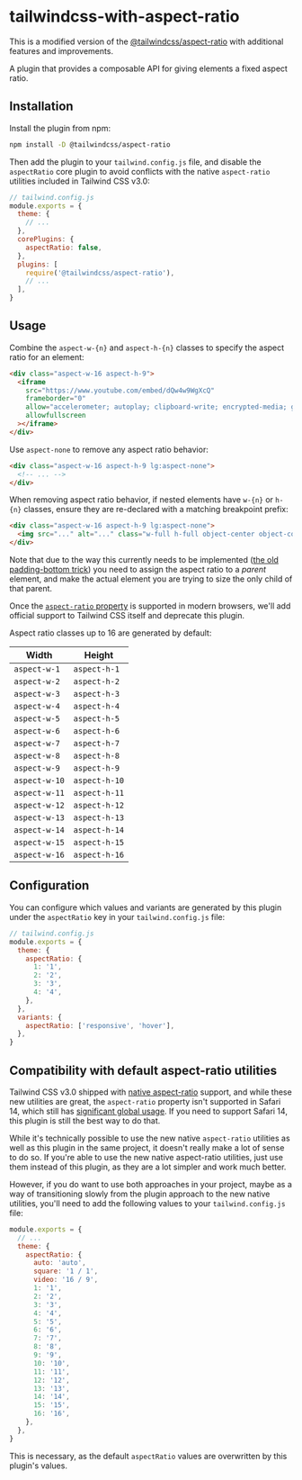 # tailwindcss-with-aspect-ratio

This is a modified version of the [@tailwindcss/aspect-ratio](https://github.com/tailwindlabs/tailwindcss-aspect-ratio/) with additional features and improvements.

A plugin that provides a composable API for giving elements a fixed aspect ratio.

## Installation

Install the plugin from npm:

```sh
npm install -D @tailwindcss/aspect-ratio
```

Then add the plugin to your `tailwind.config.js` file, and disable the `aspectRatio` core plugin to avoid conflicts with the native `aspect-ratio` utilities included in Tailwind CSS v3.0:

```js
// tailwind.config.js
module.exports = {
  theme: {
    // ...
  },
  corePlugins: {
    aspectRatio: false,
  },
  plugins: [
    require('@tailwindcss/aspect-ratio'),
    // ...
  ],
}
```

## Usage

Combine the `aspect-w-{n}` and `aspect-h-{n}` classes to specify the aspect ratio for an element:

```html
<div class="aspect-w-16 aspect-h-9">
  <iframe
    src="https://www.youtube.com/embed/dQw4w9WgXcQ"
    frameborder="0"
    allow="accelerometer; autoplay; clipboard-write; encrypted-media; gyroscope; picture-in-picture"
    allowfullscreen
  ></iframe>
</div>
```

Use `aspect-none` to remove any aspect ratio behavior:

```html
<div class="aspect-w-16 aspect-h-9 lg:aspect-none">
  <!-- ... -->
</div>
```

When removing aspect ratio behavior, if nested elements have `w-{n}` or `h-{n}` classes, ensure they are re-declared with a matching breakpoint prefix:

```html
<div class="aspect-w-16 aspect-h-9 lg:aspect-none">
  <img src="..." alt="..." class="w-full h-full object-center object-cover lg:w-full lg:h-full" />
</div>
```

Note that due to the way this currently needs to be implemented ([the old padding-bottom trick](https://css-tricks.com/aspect-ratio-boxes/)) you need to assign the aspect ratio to a _parent_ element, and make the actual element you are trying to size the only child of that parent.

Once the [`aspect-ratio` property](https://developer.mozilla.org/en-US/docs/Web/CSS/aspect-ratio) is supported in modern browsers, we'll add official support to Tailwind CSS itself and deprecate this plugin.

Aspect ratio classes up to 16 are generated by default:

| Width         | Height        |
| ------------- | ------------- |
| `aspect-w-1`  | `aspect-h-1`  |
| `aspect-w-2`  | `aspect-h-2`  |
| `aspect-w-3`  | `aspect-h-3`  |
| `aspect-w-4`  | `aspect-h-4`  |
| `aspect-w-5`  | `aspect-h-5`  |
| `aspect-w-6`  | `aspect-h-6`  |
| `aspect-w-7`  | `aspect-h-7`  |
| `aspect-w-8`  | `aspect-h-8`  |
| `aspect-w-9`  | `aspect-h-9`  |
| `aspect-w-10` | `aspect-h-10` |
| `aspect-w-11` | `aspect-h-11` |
| `aspect-w-12` | `aspect-h-12` |
| `aspect-w-13` | `aspect-h-13` |
| `aspect-w-14` | `aspect-h-14` |
| `aspect-w-15` | `aspect-h-15` |
| `aspect-w-16` | `aspect-h-16` |

## Configuration

You can configure which values and variants are generated by this plugin under the `aspectRatio` key in your `tailwind.config.js` file:

```js
// tailwind.config.js
module.exports = {
  theme: {
    aspectRatio: {
      1: '1',
      2: '2',
      3: '3',
      4: '4',
    },
  },
  variants: {
    aspectRatio: ['responsive', 'hover'],
  },
}
```

## Compatibility with default aspect-ratio utilities

Tailwind CSS v3.0 shipped with [native aspect-ratio](https://tailwindcss.com/docs/aspect-ratio) support, and while these new utilities are great, the `aspect-ratio` property isn't supported in Safari 14, which still has [significant global usage](https://caniuse.com/mdn-css_properties_aspect-ratio). If you need to support Safari 14, this plugin is still the best way to do that.

While it's technically possible to use the new native `aspect-ratio` utilities as well as this plugin in the same project, it doesn't really make a lot of sense to do so. If you're able to use the new native aspect-ratio utilities, just use them instead of this plugin, as they are a lot simpler and work much better.

However, if you do want to use both approaches in your project, maybe as a way of transitioning slowly from the plugin approach to the new native utilities, you'll need to add the following values to your `tailwind.config.js` file:

```js
module.exports = {
  // ...
  theme: {
    aspectRatio: {
      auto: 'auto',
      square: '1 / 1',
      video: '16 / 9',
      1: '1',
      2: '2',
      3: '3',
      4: '4',
      5: '5',
      6: '6',
      7: '7',
      8: '8',
      9: '9',
      10: '10',
      11: '11',
      12: '12',
      13: '13',
      14: '14',
      15: '15',
      16: '16',
    },
  },
}
```

This is necessary, as the default `aspectRatio` values are overwritten by this plugin's values.
